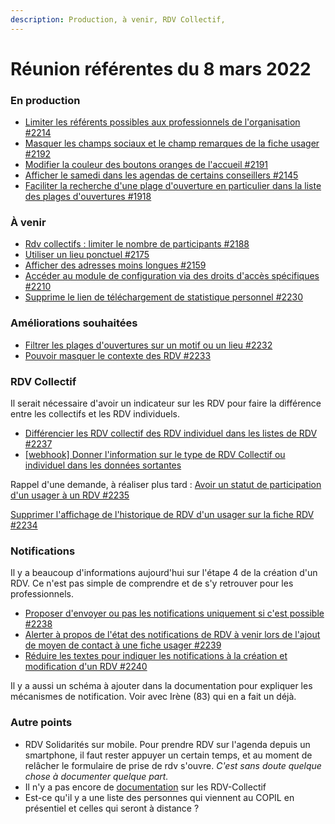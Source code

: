 ```yaml
---
description: Production, à venir, RDV Collectif,
---
```


# Réunion référentes du 8 mars 2022



### En production

* [Limiter les référents possibles aux professionnels de l'organisation #2214](https://github.com/betagouv/rdv-solidarites.fr/issues/2214)
* [Masquer les champs sociaux et le champ remarques de la fiche usager #2192](https://github.com/betagouv/rdv-solidarites.fr/issues/2192)
* [Modifier la couleur des boutons oranges de l'accueil #2191](https://github.com/betagouv/rdv-solidarites.fr/issues/2191)
* [Afficher le samedi dans les agendas de certains conseillers #2145](https://github.com/betagouv/rdv-solidarites.fr/issues/2145)
* [Faciliter la recherche d'une plage d'ouverture en particulier dans la liste des plages d'ouvertures #1918](https://github.com/betagouv/rdv-solidarites.fr/issues/1918)

### À venir

* [Rdv collectifs : limiter le nombre de participants #2188](https://github.com/betagouv/rdv-solidarites.fr/issues/2188)
* [Utiliser un lieu ponctuel #2175](https://github.com/betagouv/rdv-solidarites.fr/issues/2175)
* [Afficher des adresses moins longues #2159](https://github.com/betagouv/rdv-solidarites.fr/issues/2159)
* [Accéder au module de configuration via des droits d'accès spécifiques #2210](https://github.com/betagouv/rdv-solidarites.fr/issues/2210)
* [Supprime le lien de téléchargement de statistique personnel #2230](https://github.com/betagouv/rdv-solidarites.fr/pull/2230)

### Améliorations souhaitées

* [Filtrer les plages d'ouvertures sur un motif ou un lieu #2232](https://github.com/betagouv/rdv-solidarites.fr/issues/2232)
* [Pouvoir masquer le contexte des RDV #2233](https://github.com/betagouv/rdv-solidarites.fr/issues/2233)

### RDV Collectif

Il serait nécessaire d'avoir un indicateur sur les RDV pour faire la différence entre les collectifs et les RDV individuels.

* [Différencier les RDV collectif des RDV individuel dans les listes de RDV #2237](https://github.com/betagouv/rdv-solidarites.fr/issues/2237)
* [\[webhook\] Donner l'information sur le type de RDV Collectif ou individuel dans les données sortantes](https://github.com/betagouv/rdv-solidarites.fr/issues/2236)

Rappel d'une demande, à réaliser plus tard : [Avoir un statut de participation d'un usager à un RDV #2235](https://github.com/betagouv/rdv-solidarites.fr/issues/2235)

[Supprimer l'affichage de l'historique de RDV d'un usager sur la fiche RDV #2234](https://github.com/betagouv/rdv-solidarites.fr/issues/2234)

### Notifications

Il y a beaucoup d'informations aujourd'hui sur l'étape 4 de la création d'un RDV. Ce n'est pas simple de comprendre et de s'y retrouver pour les professionnels.

* [Proposer d'envoyer ou pas les notifications uniquement si c'est possible #2238](https://github.com/betagouv/rdv-solidarites.fr/issues/2238)
* [Alerter à propos de l'état des notifications de RDV à venir lors de l'ajout de moyen de contact à une fiche usager #2239](https://github.com/betagouv/rdv-solidarites.fr/issues/2239)
* [Réduire les textes pour indiquer les notifications à la création et modification d'un RDV #2240](https://github.com/betagouv/rdv-solidarites.fr/issues/2240)

Il y a aussi un schéma à ajouter dans la documentation pour expliquer les mécanismes de notification. Voir avec Irène (83) qui en a fait un déjà.

### Autre points

* RDV Solidarités sur mobile. Pour prendre RDV sur l'agenda depuis un smartphone, il faut rester appuyer un certain temps, et au moment de relâcher le formulaire de prise de rdv s'ouvre. _C'est sans doute quelque chose à documenter quelque part._
* Il n'y a pas encore de [documentation](https://doc.rdv-solidarites.fr) sur les RDV-Collectif
* Est-ce qu'il y a une liste des personnes qui viennent au COPIL en présentiel et celles qui seront à distance ?
